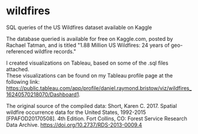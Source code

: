 # wildfires
SQL queries of the US Wildfires dataset available on Kaggle

The database queried is available for free on Kaggle.com, posted by Rachael Tatman, and is titled "1.88 Million US Wildfires: 24 years of geo-referenced wildfire records."  

I created visualizations on Tableau, based on some of the .sql files attached.  
These visualizations can be found on my Tableau profile page at the following link:  https://public.tableau.com/app/profile/daniel.raymond.bristow/viz/wildfires_16240570218070/Dashboard1.

The original source of the compiled data:
Short, Karen C. 2017. Spatial wildfire occurrence data for the United States, 1992-2015 [FPAFOD20170508]. 4th Edition. 
Fort Collins, CO: Forest Service Research Data Archive. https://doi.org/10.2737/RDS-2013-0009.4
